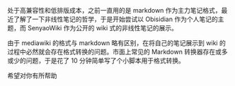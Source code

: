 处于高兼容性和低排版成本，之前一直用的是 markdown 作为主力笔记格式，最近了解了一下非线性笔记的哲学，于是开始尝试以 Obisidian 作为个人笔记的主题，而 SenyaoWiki 作为公开的 wiki 式的非线性笔记的展示。

由于 mediawiki 的格式与 markdown 略有区别，在将自己的笔记展示到 wiki 的过程中必然就会存在格式转换的问题。市面上常见的 Markdown 转换器存在或多或少的问题，于是花了 10 分钟简单写了个小脚本用于格式转换。

希望对你有所帮助
